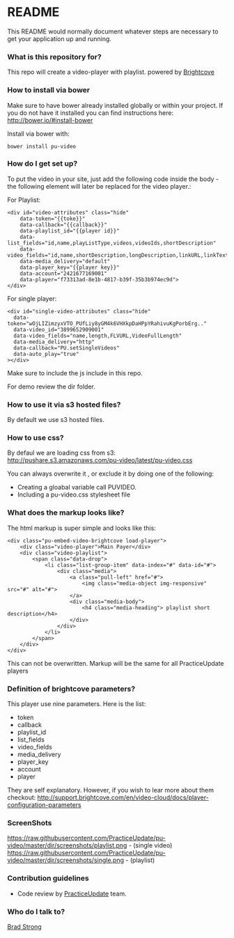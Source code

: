 # README #

This README would normally document whatever steps are necessary to get your application up and running.

### What is this repository for? ###

This repo will create a video-player with playlist. powered by [Brightcove](http://support.brightcove.com/en/video-cloud/docs)


### How to install via bower ###
Make sure to have bower already installed globally or within your project. If you do not have it installed you can find instructions here: http://bower.io/#install-bower

Install via bower with:
```
bower install pu-video
```

### How do I get set up? ###

To put the video in your site, just add the following code inside the body - the following element will later be replaced for the video player.:

For Playlist:
```
<div id="video-attributes" class="hide" 
    data-token="{{toke}}" 
    data-callback="{{callback}}"
    data-playlist_id="{{player id}}" 
    data-list_fields="id,name,playListType,videos,videoIds,shortDescription" 
    data-video_fields="id,name,shortDescription,longDescription,linkURL,linkText,thumbnailURL,VideoFullLength" 
    data-media_delivery="default" 
    data-player_key="{{player key}}"
	data-account="2421677169001"
	data-player="f73313ad-8e1b-4817-b39f-35b3b974ec9d">
</div>
```

For single player:
```
<div id="single-video-attributes" class="hide"
  data-token="wOjLIZimzyxVTO_PUfLiy8yGM4k6VHXkpDaHPpYRahivuKgPorbErg.."
  data-video_id="3899652909001"		
  data-video_fields="name,length,FLVURL,VideoFullLength"
  data-media_delivery="http"
  data-callback="PU.setSingleVideos"
  data-auto_play="true"
></div>
```

Make sure to include the js include in this repo.

For demo review the dir folder.

### How to use it via s3 hosted files? ###
By default we use s3 hosted files.


### How to use css? ###
By defaul we are loading css from s3:
http://pushare.s3.amazonaws.com/pu-video/latest/pu-video.css

You can always overwrite it , or exclude it by doing one of the following:
* Creating a gloabal variable call PUVIDEO. 
* Including a pu-video.css stylesheet file 

### What does the markup looks like? ###
The html markup is super simple and looks like this:

```
<div class="pu-embed-video-brightcove load-player">
	<div class="video-player">Main Payer</div>
	<div class="video-playlist">
		<span class="data-drop">
			<li class="list-group-item" data-index="#" data-id="#">
				<div class="media">
					<a class="pull-left" href="#">
						<img class="media-object img-responsive" src="#" alt="#">
					</a>
					<div class="media-body">
						<h4 class="media-heading"> playlist short description</h4>
					</div>
				</div>
			</li>
		</span>
	</div>
</div>
```

This can not be overwritten. Markup will be the same for all PracticeUpdate players

### Definition of brightcove parameters? ###

This player use nine parameters. Here is the list:

* token
* callback
* playlist_id
* list_fields
* video_fields
* media_delivery
* player_key
* account
* player

They are self explanatory. However, if you wish to lear more about them checkout: 
http://support.brightcove.com/en/video-cloud/docs/player-configuration-parameters

### ScreenShots ###

 https://raw.githubusercontent.com/PracticeUpdate/pu-video/master/dir/screenshots/playlist.png - (single video)
 https://raw.githubusercontent.com/PracticeUpdate/pu-video/master/dir/screenshots/single.png - (playlist)


### Contribution guidelines ###

* Code review by [PracticeUpdate](http://www.practiceupdate.com) team.

### Who do I talk to? ###

[Brad Strong](https://bitbucket.org/bradstrong)